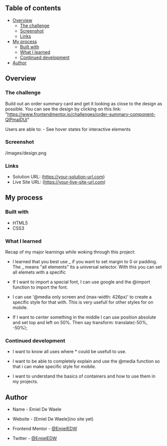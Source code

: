 ## Table of contents

- [Overview](#overview)
  - [The challenge](#the-challenge)
  - [Screenshot](#screenshot)
  - [Links](#links)
- [My process](#my-process)
  - [Built with](#built-with)
  - [What I learned](#what-i-learned)
  - [Continued development](#continued-development)
- [Author](#author)

## Overview

### The challenge

Build out an order summary card and get it looking as close to the design as possible. You can see the design by clicking
on this link: "https://www.frontendmentor.io/challenges/order-summary-component-QlPmajDUj"

Users are able to: - See hover states for interactive elements

### Screenshot

/images/design.png

### Links

- Solution URL: (https://your-solution-url.com)
- Live Site URL: (https://your-live-site-url.com)

## My process

### Built with

- HTML5
- CSS3

### What I learned

Recap of my major learnings while woking through this project:

- I learned that you best use _ if you want to set margin to 0 or padding.
  The _ means "all elements" Its a universal selector. With this you can set all elemets with a specific

- If I want to import a special font, I can use google and the @import function to import the font.

- I can use '@media only screen and (max-width: 426px)' to create a specific style for that with.
  This is very usefull for other styles for on mobile.

- If I want to center something in the middle I can use position absolute and set top and left on 50%.
  Then say transform: translate(-50%, -50%);

### Continued development

- I want to know all uses where \* could be usefull to use.

- I want to be able to completely explain and use the @media function so that i can make specific style for mobile.

- I want to understand the basics of containers and how to use them in my projects.

## Author

- Name - Emiel De Waele

- Website - [Emiel De Waele](no site yet)
- Frontend Mentor - [@EmielEDW](https://www.frontendmentor.io/profile/EmielEDW)
- Twitter - [@EmielEDW](https://www.twitter.com/emiel_de_waele)
